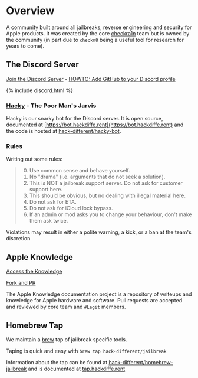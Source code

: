 # Overview

A community built around all jailbreaks, reverse engineering and security for Apple products.  It
was created by the core [checkra1n](https://checkra.in) team but is owned by the community (in part due to `checkm8`
being a useful tool for research for years to come).

## The Discord Server

[Join the Discord Server](https://discord.gg/NAxRYvysuc) - [HOWTO: Add GitHub to your Discord profile](LINKING)

{% include discord.html %}

### [Hacky](https://bot.hackdiffe.rent) - The Poor Man's Jarvis

Hacky is our snarky bot for the Discord server.  It is open source, documented at
[https://bot.hackdiffe.rent](https://bot.hackdiffe.rent) and the code is hosted at
[hack-different/hacky-bot](https://github.com/hack-different/hacky-bot).

### Rules

Writing out some rules:

> 0. Use common sense and behave yourself.
> 0. No "drama" (i.e. arguments that do not seek a solution).
> 0. This is NOT a jailbreak support server. Do not ask for customer support here.
> 0. This should be obvious, but no dealing with illegal material here.
> 0. Do not ask for ETA.
> 0. Do not ask for iCloud lock bypass.
> 0. If an admin or mod asks you to change your behaviour, don't make them ask twice.

Violations may result in either a polite warning, a kick, or a ban at the team's discretion

## Apple Knowledge

[Access the Knowledge](https://docs.hackdiffe.rent/)

[Fork and PR](https://github.com/hack-different/apple-knowledge)

The Apple Knowledge documentation project is a repository of writeups and knowledge for Apple hardware and software.
Pull requests are accepted and reviewed by core team and `#Legit` members.

## Homebrew Tap

We maintain a [brew](https://brew.sh) tap of jailbreak specific tools.

Taping is quick and easy with `brew tap hack-different/jailbreak`

Information about the tap can be found at
[hack-different/homebrew-jailbreak](https://github.com/hack-different/homebrew-jailbreak) and is documented
at [tap.hackdiffe.rent](https://tap.hackdiffe.rent/)
